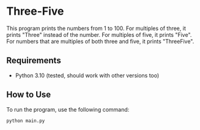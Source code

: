 # Three-Five

This program prints the numbers from 1 to 100. For multiples of three, it prints "Three" instead of the number. For multiples of five, it prints "Five". For numbers that are multiples of both three and five, it prints "ThreeFive".

## Requirements

- Python 3.10 (tested, should work with other versions too)

## How to Use

To run the program, use the following command:

```bash
python main.py
